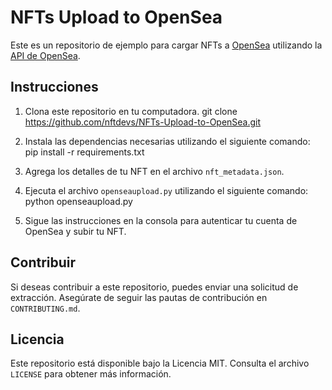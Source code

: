 # NFTs Upload to OpenSea

Este es un repositorio de ejemplo para cargar NFTs a [OpenSea](https://opensea.io/) utilizando la [API de OpenSea](https://docs.opensea.io/reference/api-overview).

## Instrucciones

1. Clona este repositorio en tu computadora.
git clone https://github.com/nftdevs/NFTs-Upload-to-OpenSea.git

2. Instala las dependencias necesarias utilizando el siguiente comando:
pip install -r requirements.txt

3. Agrega los detalles de tu NFT en el archivo `nft_metadata.json`.

4. Ejecuta el archivo `openseaupload.py` utilizando el siguiente comando:
python openseaupload.py

5. Sigue las instrucciones en la consola para autenticar tu cuenta de OpenSea y subir tu NFT.

## Contribuir

Si deseas contribuir a este repositorio, puedes enviar una solicitud de extracción. Asegúrate de seguir las pautas de contribución en `CONTRIBUTING.md`.

## Licencia

Este repositorio está disponible bajo la Licencia MIT. Consulta el archivo `LICENSE` para obtener más información.

